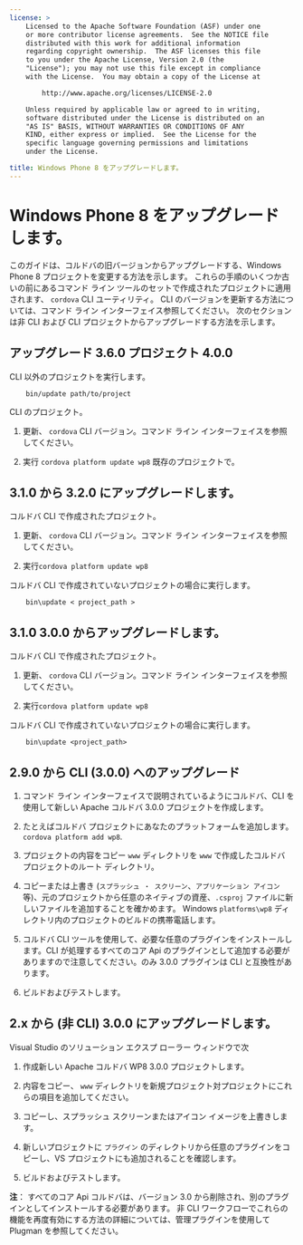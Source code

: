 ```yaml
---
license: >
    Licensed to the Apache Software Foundation (ASF) under one
    or more contributor license agreements.  See the NOTICE file
    distributed with this work for additional information
    regarding copyright ownership.  The ASF licenses this file
    to you under the Apache License, Version 2.0 (the
    "License"); you may not use this file except in compliance
    with the License.  You may obtain a copy of the License at

        http://www.apache.org/licenses/LICENSE-2.0

    Unless required by applicable law or agreed to in writing,
    software distributed under the License is distributed on an
    "AS IS" BASIS, WITHOUT WARRANTIES OR CONDITIONS OF ANY
    KIND, either express or implied.  See the License for the
    specific language governing permissions and limitations
    under the License.

title: Windows Phone 8 をアップグレードします。
---
```


# Windows Phone 8 をアップグレードします。

このガイドは、コルドバの旧バージョンからアップグレードする、Windows Phone 8 プロジェクトを変更する方法を示します。 これらの手順のいくつか古いの前にあるコマンド ライン ツールのセットで作成されたプロジェクトに適用されます、 `cordova` CLI ユーティリティ。 CLI のバージョンを更新する方法については、コマンド ライン インターフェイス参照してください。 次のセクションは非 CLI および CLI プロジェクトからアップグレードする方法を示します。

## アップグレード 3.6.0 プロジェクト 4.0.0

CLI 以外のプロジェクトを実行します。

        bin/update path/to/project
    

CLI のプロジェクト。

1.  更新、 `cordova` CLI バージョン。コマンド ライン インターフェイスを参照してください。

2.  実行 `cordova platform update wp8` 既存のプロジェクトで。

## 3.1.0 から 3.2.0 にアップグレードします。

コルドバ CLI で作成されたプロジェクト。

1.  更新、 `cordova` CLI バージョン。コマンド ライン インターフェイスを参照してください。

2.  実行`cordova platform update wp8`

コルドバ CLI で作成されていないプロジェクトの場合に実行します。

        bin\update < project_path >
    

## 3.1.0 3.0.0 からアップグレードします。

コルドバ CLI で作成されたプロジェクト。

1.  更新、 `cordova` CLI バージョン。コマンド ライン インターフェイスを参照してください。

2.  実行`cordova platform update wp8`

コルドバ CLI で作成されていないプロジェクトの場合に実行します。

        bin\update <project_path>
    

## 2.9.0 から CLI (3.0.0) へのアップグレード

1.  コマンド ライン インターフェイスで説明されているようにコルドバ、CLI を使用して新しい Apache コルドバ 3.0.0 プロジェクトを作成します。

2.  たとえばコルドバ プロジェクトにあなたのプラットフォームを追加します。`cordova
platform add wp8`.

3.  プロジェクトの内容をコピー `www` ディレクトリを `www` で作成したコルドバ プロジェクトのルート ディレクトリ。

4.  コピーまたは上書き (`スプラッシュ ・ スクリーン`、`アプリケーション アイコン` 等)、元のプロジェクトから任意のネイティブの資産、`.csproj` ファイルに新しいファイルを追加することを確かめます。 Windows `platforms\wp8` ディレクトリ内のプロジェクトのビルドの携帯電話します。

5.  コルドバ CLI ツールを使用して、必要な任意のプラグインをインストールします。CLI が処理するすべてのコア Api のプラグインとして追加する必要がありますので注意してください。のみ 3.0.0 プラグインは CLI と互換性があります。

6.  ビルドおよびテストします。

## 2.x から (非 CLI) 3.0.0 にアップグレードします。

Visual Studio のソリューション エクスプ ローラー ウィンドウで次

1.  作成新しい Apache コルドバ WP8 3.0.0 プロジェクトします。

2.  内容をコピー、 `www` ディレクトリを新規プロジェクト対プロジェクトにこれらの項目を追加してください。

3.  コピーし、スプラッシュ スクリーンまたはアイコン イメージを上書きします。

4.  新しいプロジェクトに `プラグイン` のディレクトリから任意のプラグインをコピーし、VS プロジェクトにも追加されることを確認します。

5.  ビルドおよびテストします。

**注**： すべてのコア Api コルドバは、バージョン 3.0 から削除され、別のプラグインとしてインストールする必要があります。 非 CLI ワークフローでこれらの機能を再度有効にする方法の詳細については、管理プラグインを使用して Plugman を参照してください。